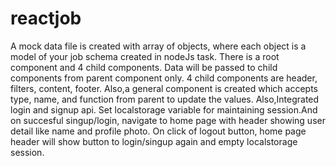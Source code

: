 # reactjob
A mock data file is created with array of objects, where each object is a model of your job schema created in nodeJs task.
There is a root component and 4 child components.
Data will be passed to child components from parent component only.
4 child components are header, filters, content, footer.
Also,a general component is created which accepts type, name, and function from parent to update the values. 
Also,Integrated login and signup api. Set localstorage variable for maintaining session.And on succesful singup/login, navigate to home page with header showing user detail like name and profile photo. On click of logout button, home page header will show button to login/singup again and empty localstorage session.
